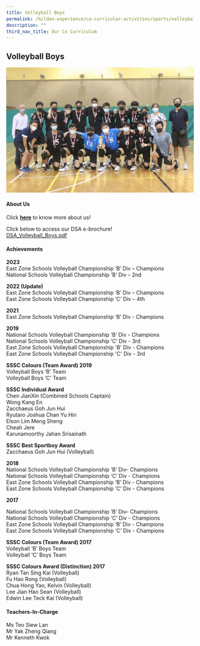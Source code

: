 ```yaml
---
title: Volleyball Boys
permalink: /hildan-experience/co-curricular-activities/sports/volleyball-boys/
description: ""
third_nav_title: Our Co Curriculum
---
```

Volleyball Boys
---------------


![](/images/CCA/VB%20Boys.jpg)


#### About Us

Click&nbsp;**[here](/files/CCA/Volleyball_Boys_presentation_V2.pdf)**&nbsp;to know more&nbsp;about us!  
  
Click below to access our DSA e-brochure!  
[DSA\_Volleyball\_Boys.pdf](/files/CCA/DSA_Volleyball_Boys.pdf)

#### Achievements

**2023**<br>
East Zone Schools Volleyball Championship ‘B’ Div – Champions<br>
National Schools Volleyball Championship ‘B’ Div – 2nd

**2022 (Update)**<br>
East Zone Schools Volleyball Championship ‘B’ Div – Champions<br>
East Zone Schools Volleyball Championship ‘C’ Div – 4th


**2021**<br>
East Zone Schools Volleyball Championship ‘B’ Div - Champions

**2019**<br>
National Schools Volleyball Championship ‘B’ Div - Champions  
National Schools Volleyball Championship ‘C’ Div&nbsp;\- 3rd  
East Zone Schools Volleyball Championship 'B' Div&nbsp;\- Champions  
East Zone Schools Volleyball Championship 'C' Div&nbsp;\- 3rd

**SSSC Colours (Team Award) 2019**  
Volleyball Boys ‘B’ Team  
Volleyball Boys ‘C’ Team  
  
**SSSC Individual Award**  
Chen JianXin (Combined Schools Captain)  
Wong Kang En  
Zacchaeus Goh Jun Hui  
Ryutaro Joshua Chan Yu Hin  
Elson Lim Meng Sheng  
Cheah Jere  
Karunamoorthy Jahan Srisainath

**SSSC Best Sportboy Award**  
Zacchaeus Goh Jun Hui&nbsp;(Volleyball)

  

**2018**  
National Schools Volleyball Championship ‘B’ Div-&nbsp;Champions  
National Schools Volleyball Championship ‘C’ Div -&nbsp;Champions  
East Zone Schools Volleyball Championship ‘B’ Div -&nbsp;Champions  
East Zone Schools Volleyball Championship ‘C’ Div&nbsp;\-&nbsp;Champions&nbsp;

  

**2017**

National Schools Volleyball Championship ‘B’ Div-&nbsp;Champions  
National Schools Volleyball Championship ‘C’ Div -&nbsp;Champions  
East Zone Schools Volleyball Championship ‘B’ Div -&nbsp;Champions  
East Zone Schools Volleyball Championship ‘C’ Div&nbsp;\-&nbsp;Champions&nbsp;

  

**SSSC Colours (Team Award) 2017**  
Volleyball ‘B’ Boys Team  
Volleyball ‘C’ Boys Team

**SSSC Colours Award (Distinction) 2017**  
Ryan Tan Sing Kai (Volleyball)  
Fu Hao Rong (Volleyball)  
Chua Hong Yao, Kelvin (Volleyball)  
Lee Jian Hao Sean (Volleyball)  
Edwin Lee Teck Kai (Volleyball)

#### Teachers-In-Charge

Ms Teo Siew Lan  
Mr Yak Zheng Qiang  
Mr Kenneth Kwok